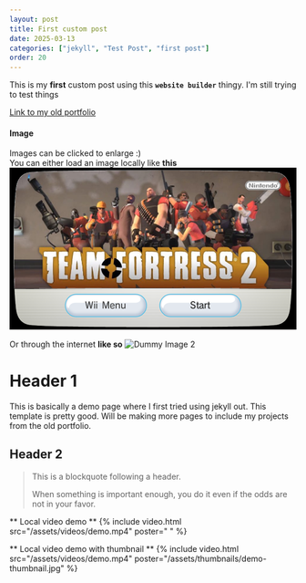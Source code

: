 ```yaml
---
layout: post
title: First custom post
date: 2025-03-13
categories: ["jekyll", "Test Post", "first post"]
order: 20
---
```


This is my **first** custom post using this **`website builder`** thingy. I'm still trying to test things

[Link to my old portfolio](https://ersanoguz21.wixsite.com/page)

#### Image

Images can be clicked to enlarge :)
<br>You can either load an image locally like **this**
![Dummy Image 1](/assets/test/tf2-wii.png)

Or through the internet **like so**
![Dummy Image 2](https://picsum.photos/1200/400)

# Header 1

This is basically a demo page where I first tried using jekyll out. This template is pretty good.
Will be making more pages to include my projects from the old portfolio.

## Header 2

> This is a blockquote following a header.
>
> When something is important enough, you do it even if the odds are not in your favor.

** Local video demo **
{% include video.html src="/assets/videos/demo.mp4" poster=" " %}

** Local video demo with thumbnail **
{% include video.html src="/assets/videos/demo.mp4" poster="/assets/thumbnails/demo-thumbnail.jpg" %}


